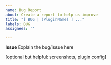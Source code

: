 ```yaml
---
name: Bug Report
about: Create a report to help us improve
title: "[ BUG | (PluginName) ] ..."
labels: BUG
assignees: ''

---
```


**Issue**
Explain the bug/issue here

[optional but helpful: screenshots, plugin config]
